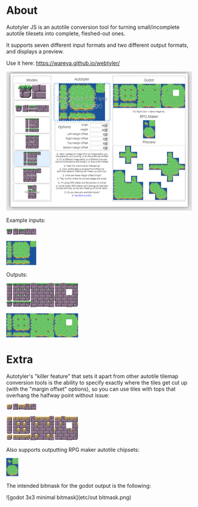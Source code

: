 # About

Autotyler JS is an autotile conversion tool for turning small/incomplete autotile tilesets into complete, fleshed-out ones.

It supports seven different input formats and two different output formats, and displays a preview.

Use it here: https://wareya.github.io/webtyler/

![screenshot](etc/screenshot.png)

Example inputs:

![minitiles](etc/mini.png)

![4x4plus](etc/grass4x4plus.png)

Outputs:

![minitiles output](etc/miniout.png)

![4x4plus](etc/grass4x4plusout.png)

# Extra

Autotyler's "killer feature" that sets it apart from other autotile tilemap conversion tools is the ability to specify exactly where the tiles get cut up (with the "margin offset" options), so you can use tiles with tops that overhang the halfway point without issue:

![margin example](etc/marginexample.png)

![margin example output](etc/marginexampleout.png)

Also supports outputting RPG maker autotile chipsets:

![rpg maker output](etc/grassrpgmaker.png)

The intended bitmask for the godot output is the following:

![godot 3x3 minimal bitmask](etc/out bitmask.png)
